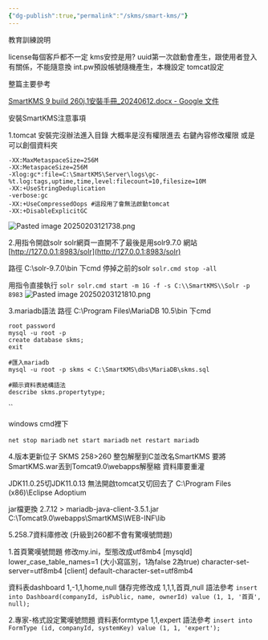 ```yaml
---
{"dg-publish":true,"permalink":"/skms/smart-kms/"}
---
```



教育訓練說明

license每個客戶都不一定
kms安控是用?
uuid第一次啟動會產生，跟使用者登入有關係，不能隨意換
int.pw預設帳號隨機產生，本機設定 
tomcat設定

整篇主要參考

[SmartKMS 9 build 260j.1安裝手冊_20240612.docx - Google 文件](https://docs.google.com/document/d/1M28mVjX1tq1-KhHG0q-LlSj3Nz2yIprj/edit)

安裝SmartKMS注意事項

1.tomcat
安裝完沒辦法進入目錄
大概率是沒有權限進去
右鍵內容修改權限
或是可以創個資料夾

```
-XX:MaxMetaspaceSize=256M
-XX:MetaspaceSize=256M
-Xlog:gc*:file=C:\SmartKMS\Server\logs\gc-%t.log:tags,uptime,time,level:filecount=10,filesize=10M
-XX:+UseStringDeduplication
-verbose:gc
-XX:+UseCompressedOops #這段用了會無法啟動tomcat
-XX:+DisableExplicitGC
```
![Pasted image 20250203121738.png](/img/user/img/Pasted%20image%2020250203121738.png)

2.用指令開啟solr solr網頁一直開不了最後是用solr9.7.0 網站 [http://127.0.0.1:8983/solr](http://127.0.0.1:8983/solr)

路徑 C:\solr-9.7.0\bin 下cmd
停掉之前的solr
`solr.cmd stop -all`

用指令直接執行
`solr solr.cmd start -m 1G -f -s C:\\SmartKMS\\Solr -p 8983`
![Pasted image 20250203121810.png](/img/user/img/Pasted%20image%2020250203121810.png)

3.mariadb語法 路徑 C:\Program Files\MariaDB 10.5\bin 下cmd
```
root password
mysql -u root -p
create database skms;
exit

#匯入mariadb
mysql -u root -p skms < C:\SmartKMS\dbs\MariaDB\skms.sql

#顯示資料表結構語法
describe skms.propertytype;
```
``

windows cmd裡下

`net stop mariadb`
`net start mariadb`
`net restart mariadb`

4.版本更新位子
SKMS 258>260 整包解壓到C並改名SmartKMS
要將SmartKMS.war丟到Tomcat9.0\webapps解壓縮
資料庫要重灌

JDK11.0.25切JDK11.0.13 無法開啟tomcat又切回去了
C:\Program Files (x86)\Eclipse Adoptium

jar檔更換
2.7.12 > mariadb-java-client-3.5.1.jar 
C:\Tomcat9.0\webapps\SmartKMS\WEB-INF\lib

5.258.7資料庫修改 (升級到260都不會有驚嘆號問題)

1.首頁驚嘆號問題
修改my.ini，型態改成utf8mb4
[mysqld] 
lower_case_table_names=1 (大小寫區別，1為false 2為true) character-set-server=utf8mb4
[client] 
default-character-set=utf8mb4

資料表dashboard
1,-1,1,home,null 
儲存完修改成 1,1,1,首頁,null 
語法參考 
`insert into Dashboard(companyId, isPublic, name, ownerId) value (1, 1, '首頁', null);`

2.專家-格式設定驚嘆號問題
資料表formtype
1,1,expert
語法參考
`insert into FormType (id, companyId, systemKey) value (1, 1, 'expert');`